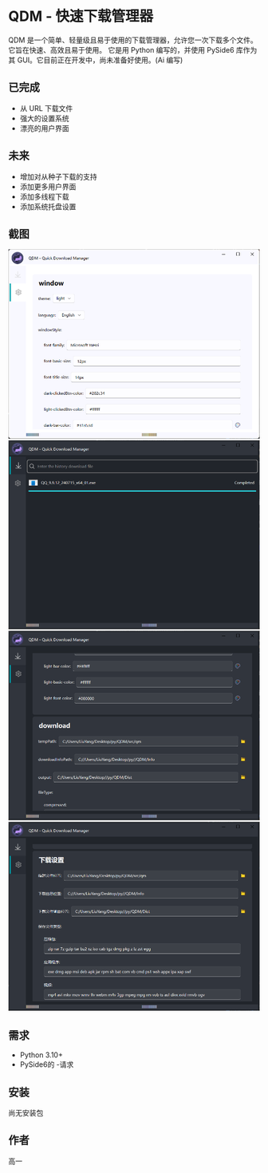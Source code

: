 # QDM - 快速下载管理器
QDM 是一个简单、轻量级且易于使用的下载管理器，允许您一次下载多个文件。它旨在快速、高效且易于使用。
它是用 Python 编写的，并使用 PySide6 库作为其 GUI。它目前正在开发中，尚未准备好使用。(Ai 编写)

## 已完成
- 从 URL 下载文件
- 强大的设置系统
- 漂亮的用户界面

## 未来
- 增加对从种子下载的支持
- 添加更多用户界面
- 添加多线程下载
- 添加系统托盘设置

## 截图
![Snapshot](Snapshot/light_1.png)
![Snapshot](Snapshot/dark_1.png)
![Snapshot](Snapshot/dark_2.png)
![Snapshot](Snapshot/dark_3.png)

## 需求
- Python 3.10+
- PySide6的
-请求

## 安装
尚无安装包

## 作者
高一
